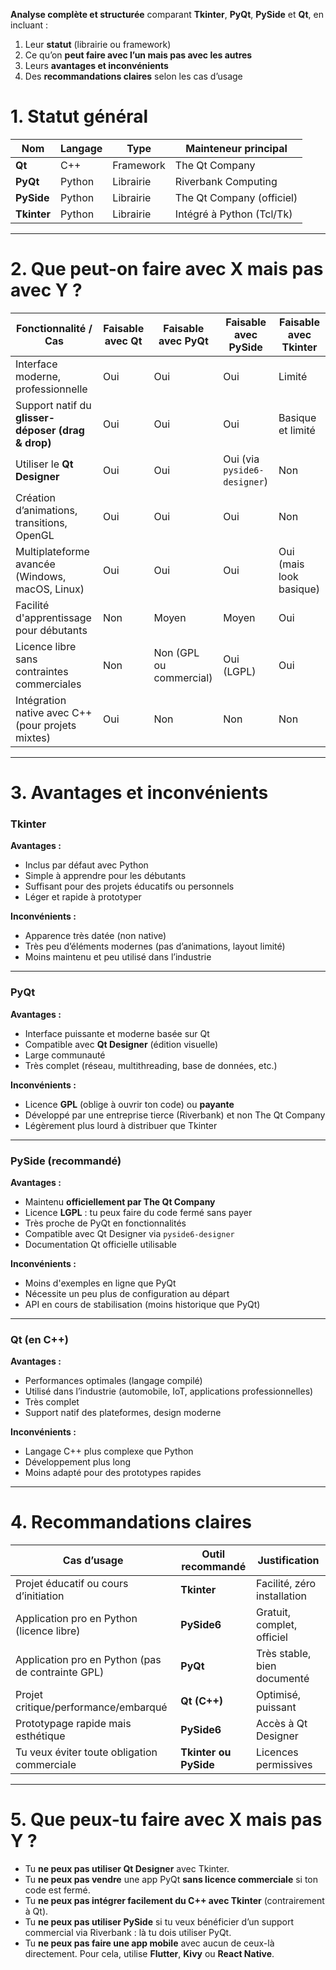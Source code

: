 **Analyse complète et structurée** comparant **Tkinter**, **PyQt**, **PySide** et **Qt**, en incluant :

1. Leur **statut** (librairie ou framework)
2. Ce qu’on **peut faire avec l’un mais pas avec les autres**
3. Leurs **avantages et inconvénients**
4. Des **recommandations claires** selon les cas d’usage



# 1. Statut général

| Nom         | Langage | Type      | Mainteneur principal      |
| ----------- | ------- | --------- | ------------------------- |
| **Qt**      | C++     | Framework | The Qt Company            |
| **PyQt**    | Python  | Librairie | Riverbank Computing       |
| **PySide**  | Python  | Librairie | The Qt Company (officiel) |
| **Tkinter** | Python  | Librairie | Intégré à Python (Tcl/Tk) |

---

# 2. Que peut-on faire avec X mais pas avec Y ?

| Fonctionnalité / Cas                               | Faisable avec Qt | Faisable avec PyQt      | Faisable avec PySide         | Faisable avec Tkinter   |
| -------------------------------------------------- | ---------------- | ----------------------- | ---------------------------- | ----------------------- |
| Interface moderne, professionnelle                 | Oui              | Oui                     | Oui                          | Limité                  |
| Support natif du **glisser-déposer (drag & drop)** | Oui              | Oui                     | Oui                          | Basique et limité       |
| Utiliser le **Qt Designer**                        | Oui              | Oui                     | Oui (via `pyside6-designer`) | Non                     |
| Création d’animations, transitions, OpenGL         | Oui              | Oui                     | Oui                          | Non                     |
| Multiplateforme avancée (Windows, macOS, Linux)    | Oui              | Oui                     | Oui                          | Oui (mais look basique) |
| Facilité d'apprentissage pour débutants            | Non              | Moyen                   | Moyen                        | Oui                     |
| Licence libre sans contraintes commerciales        | Non              | Non (GPL ou commercial) | Oui (LGPL)                   | Oui                     |
| Intégration native avec C++ (pour projets mixtes)  | Oui              | Non                     | Non                          | Non                     |

---

# 3. Avantages et inconvénients

### **Tkinter**

**Avantages :**

* Inclus par défaut avec Python
* Simple à apprendre pour les débutants
* Suffisant pour des projets éducatifs ou personnels
* Léger et rapide à prototyper

**Inconvénients :**

* Apparence très datée (non native)
* Très peu d’éléments modernes (pas d’animations, layout limité)
* Moins maintenu et peu utilisé dans l’industrie

---

### **PyQt**

**Avantages :**

* Interface puissante et moderne basée sur Qt
* Compatible avec **Qt Designer** (édition visuelle)
* Large communauté
* Très complet (réseau, multithreading, base de données, etc.)

**Inconvénients :**

* Licence **GPL** (oblige à ouvrir ton code) ou **payante**
* Développé par une entreprise tierce (Riverbank) et non The Qt Company
* Légèrement plus lourd à distribuer que Tkinter

---

### **PySide (recommandé)**

**Avantages :**

* Maintenu **officiellement par The Qt Company**
* Licence **LGPL** : tu peux faire du code fermé sans payer
* Très proche de PyQt en fonctionnalités
* Compatible avec Qt Designer via `pyside6-designer`
* Documentation Qt officielle utilisable

**Inconvénients :**

* Moins d'exemples en ligne que PyQt
* Nécessite un peu plus de configuration au départ
* API en cours de stabilisation (moins historique que PyQt)

---

### **Qt (en C++)**

**Avantages :**

* Performances optimales (langage compilé)
* Utilisé dans l’industrie (automobile, IoT, applications professionnelles)
* Très complet
* Support natif des plateformes, design moderne

**Inconvénients :**

* Langage C++ plus complexe que Python
* Développement plus long
* Moins adapté pour des prototypes rapides

---

# 4. Recommandations claires

| Cas d’usage                                       | Outil recommandé      | Justification               |
| ------------------------------------------------- | --------------------- | --------------------------- |
| Projet éducatif ou cours d’initiation             | **Tkinter**           | Facilité, zéro installation |
| Application pro en Python (licence libre)         | **PySide6**           | Gratuit, complet, officiel  |
| Application pro en Python (pas de contrainte GPL) | **PyQt**              | Très stable, bien documenté |
| Projet critique/performance/embarqué              | **Qt (C++)**          | Optimisé, puissant          |
| Prototypage rapide mais esthétique                | **PySide6**           | Accès à Qt Designer         |
| Tu veux éviter toute obligation commerciale       | **Tkinter ou PySide** | Licences permissives        |

---

# 5. Que peux-tu faire avec X mais pas Y ?

* Tu **ne peux pas utiliser Qt Designer** avec Tkinter.
* Tu **ne peux pas vendre** une app PyQt **sans licence commerciale** si ton code est fermé.
* Tu **ne peux pas intégrer facilement du C++ avec Tkinter** (contrairement à Qt).
* Tu **ne peux pas utiliser PySide** si tu veux bénéficier d’un support commercial via Riverbank : là tu dois utiliser PyQt.
* Tu **ne peux pas faire une app mobile** avec aucun de ceux-là directement. Pour cela, utilise **Flutter**, **Kivy** ou **React Native**.



